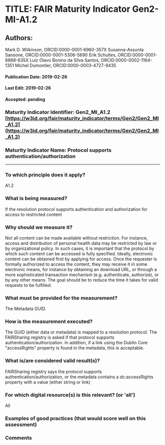 # TITLE:  FAIR Maturity Indicator Gen2-MI-A1.2

## Authors: 
Mark D. Wilkinson, ORCID:0000-0001-6960-357X
Susanna-Assunta Sansone, ORCID:0000-0001-5306-5690
Erik Schultes, ORCID:0000-0001-8888-635X
Luiz Olavo Bonino da Silva Santos, ORCID:0000-0002-1164-1351
Michel Dumontier, ORCID:0000-0003-4727-9435

#### Publication Date: 2019-02-26
#### Last Edit: 2019-02-26
#### Accepted: pending



### Maturity Indicator Identifier: Gen2_MI_A1.2 [https://w3id.org/fair/maturity_indicator/terms/Gen2/Gen2_MI_A1.2](https://w3id.org/fair/maturity_indicator/terms/Gen2/Gen2_MI_A1.2)

### Maturity Indicator Name:   Protocol supports authentication/authorization

----

### To which principle does it apply?  
A1.2

### What is being measured?
If the resolution protocol supports authentication and authorization for access to restricted content

### Why should we measure it?
Not all content can be made available without restriction. For instance, access and distribution of personal health data may be restricted by law or by organizational policy. In such cases, it is important that the protocol by which such content can be accessed is fully specified. Ideally, electronic content can be obtained first by applying for access. Once the requester is formally authorized to access the content, they may receive it in some electronic means, for instance by obtaining an download URL, or through a more sophisticated transaction mechanism (e.g. authenticate, authorize), or by any other means. The goal should be to reduce the time it takes for valid requests to be fulfilled.



### What must be provided for the measurement?
The Metadata GUID.


### How is the measurement executed?
The GUID (either data or metadata) is mapped to a resolution protocol.  The FAIRSharing registry is asked
if that protocol supports authentication/authorization.  In addition, if a link using the Dublin Core "accessRights"
property is found in the metadata, this is acceptable.


### What is/are considered valid result(s)?
FAIRSharing registry says the protocol supports authentication/authorization, or the metadata contains a dc:accessRights property with a value (either string or link)

### For which digital resource(s) is this relevant? (or 'all')
All

### Examples of good practices (that would score well on this assessment)


### Comments
